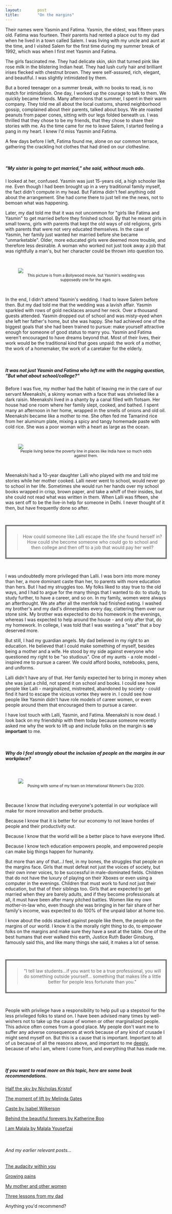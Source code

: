 ```yaml
---
layout:       post
title:        "On the margins"
---
```

<p>
    Their names were Yasmin and Fatima. Yasmin, the eldest, was fifteen years
    old. Fatima was fourteen. Their parents had rented a
    place out to my dad when he lived in a town called Salem. I was 
    living with my uncle and aunt at the time, and I visited Salem for the first time during my summer break of 1992, which
    was when I first met Yasmin and Fatima.
</p>

<p>
    The girls fascinated me. They had delicate skin, skin that turned pink like rose milk in the blistering Indian heat. They
    had lush curly hair and brilliant irises flecked with chestnut brown. 
    They were 
    self-assured, rich, elegant, and beautiful.
    I was slightly intimidated by them.
</p>
<p>
    But a bored teenager on a summer break, with no books to read, is no match for
    intimidation. One day, I worked up the courage to talk to them. We quickly
    became friends. Many afternoons that summer, I spent in their warm company.
    They told me all about the local customs, shared neighborhood gossip,
    complained about their parents, talked about boys. We ate roasted peanuts
    from paper cones, sitting with our legs folded beneath us. I was thrilled
    that they chose to be my friends, that they chose to
    share their stories with me. As the time came for me to leave Salem, I
    started feeling a pang in my heart. I knew I'd miss Yasmin and Fatima.
</p>
<p>
    A few days before I left, Fatima found me, alone on our common
    terrace, gathering the crackling hot clothes that had dried on our clothesline. 
</p>

<br/>

<h5>
    "My sister is going to get married," she said, without much ado.
</h5>
<p>
    I looked at her, confused. Yasmin was just 15-years old, a high schooler
    like me. Even though I had been brought up in a very traditional family
    myself, the fact didn't compute in my head. But Fatima didn't feel anything
    odd about the arrangement. She had come there to just tell me the news, not to bemoan what was happening.
</p>
<p>
    Later, my dad told me that it was not uncommon for "girls like Fatima and
    Yasmin" to get married before they finished school. By that he meant girls
    in small towns, girls with parents that kept the old ways of old religions,
    girls with parents that were not very educated themselves. In the case of
    Yasmin, her family just wanted her married before she became
    "unmarketable". Older, more educated girls were deemed more trouble, and
    therefore less desirable. A woman who worked not just took away a job that
    was rightfully a man's, but her character could be thrown into question
    too.
</p>

<br/>
<figure>
    <img src="https://thisisrajiraj.github.io/posts/images/yasmin.jpg"
    style="max-width: 50%;max-height: 50%;"/>
    <figcaption style="text-align:center">
        <small>This picture is from a Bollywood movie, but Yasmin's wedding 
        was supposedly one for the ages.</small>
    </figcaption>

</figure>
<br/>
<p>
    In the end, I didn't attend Yasmin's wedding. I had to leave Salem before
    then. But my dad told me that the wedding was a lavish affair. Yasmin
    sparkled with rows of gold necklaces around her neck. Over a thousand
    guests attended. Yasmin dropped out of school and was misty-eyed when she
    left her father's home, but she was happy. She had achieved one of the
    biggest goals that she had been trained to pursue: make yourself attractive
    enough for someone of good status to marry you. Yasmin and Fatima weren't
    encouraged to have dreams beyond that. Most of their lives, their work
    would be the traditional kind that goes unpaid: the work of a mother, the
    work of a homemaker, the work of a caretaker for the elderly.
</p>

<br/>
<h5>
    It was not just Yasmin and Fatima who left me with the nagging question,
    "But what about school/college?"
</h5>
<p>
    Before I was five, my mother had the habit of leaving me in the care of our
    servant Meenakshi, a skinny woman with a face that was shriveled like
    a dark raisin. Meenakshi lived in a shanty by a canal filled with flotsam. Her
    house had one room where her family slept, cooked, and bathed. I spent many
    an afternoon in her home, wrapped in the smells of onions and old oil.
    Meenakshi became like a mother to me. She often fed me Tamarind rice from her aluminum plate,
    mixing a spicy and tangy homemade paste with cold rice. She was a poor woman
    with a heart as large as the ocean.
</p>
<br/>
<figure>
    <img src="https://thisisrajiraj.github.io/posts/images/slum.jpg"
    style="max-width: 50%;max-height: 50%;"/>
    <figcaption style="text-align:center">
    <small>People living below the poverty line in places like India have so much odds against them.</small>
    </figcaption>

</figure>
<br/>
<p>
    Meenakshi had a 10-year daughter Lalli who played with me and told me stories
    while her mother cooked. Lalli never went to school, would never go to
    school in her life. Sometimes she would run her hands over my school books 
    wrapped in crisp, brown paper, and take a whiff of their insides, but she could not read 
    what was written in them.
    When Lalli was
    fifteen, she was sent off to be the live-in help for someone in Delhi. I
    never thought of it then, but have frequently done so after. 
</p>


<br/>
<p>    
    <div align="center" style="border-style:double;border-color:black;padding:10px">
        <blockquote>
            How could
            someone like Lalli escape the life she found herself in? How
            could she become someone who could go to school and then college and then
            off to a job that would pay her well?
        </blockquote>
    </div>
        
</p>
<br/>
<p>
    I was undoubtedly more privileged than Lalli. I was born into more money than her, a more dominant caste 
    than her, to parents with more education than hers. But I 
    had my struggles too. My folks liked to stay true to the old ways, and I had to argue for the many things that I wanted to do: to study, to study
    further, to have a career, and so on. In my family, women were always an
    afterthought. We ate after all the menfolk had finished eating. I washed my
    brother's and my dad's dinnerplates every day, clattering them over our stone sink.
    My brother was expected to do his homework in the evenings, whereas I was expected to
    help around the house - and only after that, do my homework. In college, I
    was told that I was wasting a "seat" that a boy deserved more. 
</p>
<p>But still, I had my guardian angels. My dad believed in my right to an
    education. He believed that I could make something of myself, besides being
    a mother and a wife. He stood by my side against everyone who questioned my
    right to be "so studious". One of my aunts - a role model - inspired me to
    pursue a career. We could afford books, notebooks, pens, and
    uniforms.
</p>
<p>
    Lalli didn't have any of that. Her family expected her to bring in money
    when she was just a child, not spend it on school and books. I could see how people like Lalli - 
    marginalized, mistreated, abandoned by society - could find it hard to escape
     the vicious vortex they were in. I could see how people like Yasmin didn't have
     role models of career women, or even people around them that encouraged them to pursue a career.
</p>
<p>
    I have lost touch with Lalli, Yasmin, and Fatima. Meenakshi is now dead. I
    look back on my friendship with them today because someone recently asked
    me why the work to lift up and include folks on the margin is <b>so important</b> to me. 
</p>

<br/>
<h5>
    Why do I feel strongly about the inclusion of people on the margins in our workplace?
</h5>

<br/>
<figure>
    <img src="https://thisisrajiraj.github.io/posts/images/iwd.jpg"
    style="max-width: 50%;max-height: 50%;"/>
    <figcaption style="text-align:center">
    <small>Posing with some of my team on International Women's Day 2020.</small>
    </figcaption>

</figure>
<br/>
<p>
    Because I know that including everyone's potential in our workplace will
    make for more innovation and better products.
</p>
<p>
    Because I know that it is better for our economy to not leave hordes of
    people and their productivity out.
</p>
<p>
    Because I know that the world will be a better place to have everyone
    lifted.
</p>
<p>
    Because I know tech education empowers people, and
    empowered people can make big things happen for humanity.
</p>
<p>
    But more than any of that…I feel, in my bones, the struggles that people on the margins face. Girls that must defeat not
    just the voices of society, but their own inner voices, to be successful in
    male-dominated fields. Children that do not have the luxury of playing on
    their Xboxes or even using a computer in the evenings. Children that must work to fund not just
    their education, but that of their siblings too. Girls that are expected to get married when they are barely adults, and if they become
    professionals at all, it must have been after many pitched battles. Women like
    my own mother-in-law who, even though she was bringing in her fair share of
    her family's income, was
    expected to do 100% of the unpaid labor at home too. 

</p>
<p>
I know about the odds
            stacked against people like them, the people on the margins of our world. I
            know it is the morally right thing to do, to empower folks on the margins and make sure they have a seat at the table. 
One of the best humans that ever walked this earth, Justice Ruth Bader Ginsburg, famously said this, and like many things 
she said, it makes a lot of sense.
</p>

<br/>
<p>    
    <div align="center" style="border-style:double;border-color:black;padding:10px">
        <blockquote>
           "I tell law students…if you want to be a true professional, you will do something outside yourself… something that makes life a little better for people less fortunate than you."
        </blockquote>
    </div>
        
</p>
<br/>
<p>
    People with privilege have a responsibility to 
help pull up a stepstool for the less privileged folks to stand on. I have been advised many times by well-wishers
not to take up the cause of women or
    other marginalized people. This advice often comes from a good place. My people 
    don't want me to suffer any adverse consequences at work because of any
    kind of crusade I might send myself on. But this is a cause that is important.
    Important to all of us because of all the reasons above, and important to
    me <u>deeply</u>, because of who I am, where I come from, and everything
    that has made me.
</p>
<br/>
<h5>
    If you want to read more on this topic, here are some book recommendations.
</h5>
<p>
    <a href="https://www.goodreads.com/book/show/6260997-half-the-sky">
        Half the sky by Nicholas Kristof
    </a>
</p>
<p>
    <a href="https://www.goodreads.com/book/show/40776644-the-moment-of-lift">
        The moment of lift by Melinda Gates
    </a>
</p>
<p>
    <a href="https://www.goodreads.com/book/show/51152447-caste">
        Caste by Isabel Wilkerson
    </a>
</p>
<p>
    <a
        href="https://www.goodreads.com/book/show/11869272-behind-the-beautiful-forevers?from_search=true&amp;from_srp=true&amp;qid=WJMWOPTJWa&amp;rank=1"
    >
        Behind the beautiful forevers by Katherine Boo
    </a>
</p>
<p>
   <a
        href="https://www.goodreads.com/book/show/18933397-i-am-malala-by-malala-yousafzai-and-christina-lamb---a-30-minute-chapter?from_search=true&amp;from_srp=true&amp;qid=PlQarCt7rt&amp;rank=1"
    >
        I am Malala by Malala Yousefzai
    </a>
</p>

<p>
<br/>
<h6>And my earlier relevant posts...</h6>
    <a
        href="/blog/bravery">
The audacity within you
    </a> 
</p>

<p>
    <a
        href="/blog/growingpains">
Growing pains
    </a> 
</p>

<p>
    <a
        href="/blog/mothersday">
My mother and other women
    </a> 
</p>

<p>
    <a
        href="/blog/LessonsFromDad">
Three lessons from my dad
    </a> 
</p>



<p>
    Anything you'd recommend?
</p>
<br/>
